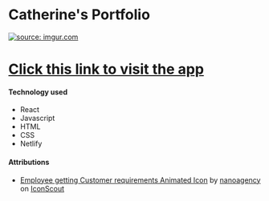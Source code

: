 # Catherine's Portfolio

<a href="https://imgur.com/VyDet44"><img src="https://i.imgur.com/VyDet44.png" title="source: imgur.com" /></a>

# [Click this link to visit the app](https://ccm-react-portfolio.netlify.app/)

#### Technology used
* React
* Javascript
* HTML
* CSS
* Netlify

#### Attributions
* <a href="https://iconscout.com/lotties/employee" target="_blank">Employee getting Customer requirements Animated Icon</a> by <a href="https://iconscout.com/contributors/nanoagency">nanoagency</a> on <a href="https://iconscout.com">IconScout</a>